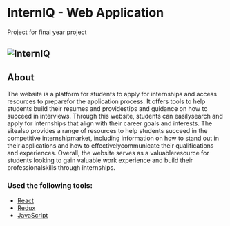 # InternIQ - Web Application
Project for final year project

## ![InternIQ](https://user-images.githubusercontent.com/62666691/234290532-a1584136-5c8c-48f4-bbf0-b7521b8af3d3.png)

## About
The website is a platform for students to apply for internships and access resources to preparefor the application process. It offers tools to help students build their resumes and providestips and guidance on how to succeed in interviews. Through this website, students can easilysearch and apply for internships that align with their career goals and interests.  The sitealso provides a range of resources to help students succeed in the competitive internshipmarket, including information on how to stand out in their applications and how to effectivelycommunicate their qualifications and experiences. Overall, the website serves as a valuableresource for students looking to gain valuable work experience and build their professionalskills through internships.
 
### Used the following tools: 

* [React](https://react.dev/)
* [Redux](https://redux.js.org/)
* [JavaScript](https://en.wikipedia.org/wiki/JavaScript)

